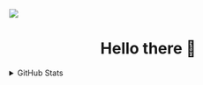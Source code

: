 <img src="https://komarev.com/ghpvc/?username=RadonCoding&label=Visitor count&color=ff0000&style=flat" />

<h1 align="center">Hello there 👋</h1>

<details>
  <summary>GitHub Stats</summary>
  
  <p align="center">
    <img src="https://github-readme-stats.vercel.app/api?username=RadonCoding&hide_border=true&show_icons=true&include_all_commits=true&show_icons=true&title_color=fff&icon_color=ff0000&text_color=9f9f9f&bg_color=00000000" />
    <img src="https://github-readme-stats.vercel.app/api/top-langs/?username=RadonCoding&hide_border=true&layout=compact&show_icons=true&title_color=fff&icon_color=ff0000&text_color=9f9f9f&bg_color=00000000" />
  </p>
</details>
